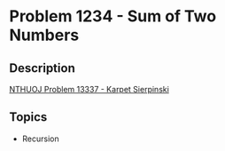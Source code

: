 # Problem 1234 - Sum of Two Numbers

## Description
[NTHUOJ Problem 13337 - Karpet Sierpinski](https://acm.cs.nthu.edu.tw/problem/13337/)

## Topics
- Recursion